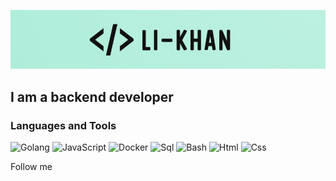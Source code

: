 [![Header](https://github.com/Li-Khan/Li-Khan/blob/main/assets/logo.png)](https://github.com/Li-Khan/)

## I am a backend developer

### Languages and Tools
![Golang](https://img.shields.io/badge/-Golang-0A0A0A?style=for-the-badge&logo=go)
![JavaScript](https://img.shields.io/badge/-JavaScript-0A0A0A?style=for-the-badge&logo=JavaScript)
![Docker](https://img.shields.io/badge/-Docker-0A0A0A?style=for-the-badge&logo=Docker)
![Sql](https://img.shields.io/badge/-Sql-0A0A0A?style=for-the-badge&logo=sqlite)
![Bash](https://img.shields.io/badge/-Bash-0A0A0A?style=for-the-badge&logo=Bash)
![Html](https://img.shields.io/badge/-Html-0A0A0A?style=for-the-badge&logo=Html)
![Css](https://img.shields.io/badge/-Css-0A0A0A?style=for-the-badge&logo=Css)

Follow me

<!--
**Li-Khan/Li-Khan** is a ✨ _special_ ✨ repository because its `README.md` (this file) appears on your GitHub profile.

Here are some ideas to get you started:

- 🔭 I’m currently working on ...
- 🌱 I’m currently learning ...
- 👯 I’m looking to collaborate on ...
- 🤔 I’m looking for help with ...
- 💬 Ask me about ...
- 📫 How to reach me: ...
- 😄 Pronouns: ...
- ⚡ Fun fact: ...
-->
